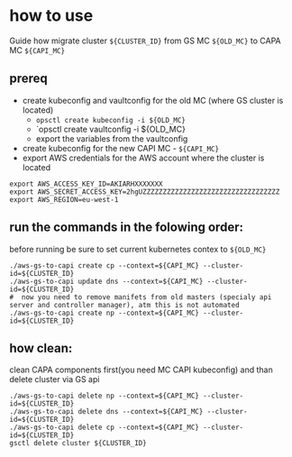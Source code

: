 # how to use

Guide how migrate cluster `${CLUSTER_ID}` from GS MC `${OLD_MC}` to CAPA MC `${CAPI_MC}`
## prereq
- create kubeconfig and vaultconfig for the old MC (where GS cluster is located)
  - `opsctl create kubeconfig -i ${OLD_MC}`
  - `opsctl create vaultconfig -i ${OLD_MC}
  - export the variables from the vaultconfig
- create kubeconfig for the new CAPI MC  - `${CAPI_MC}`
- export AWS credentials for the AWS account where the cluster is located
```
export AWS_ACCESS_KEY_ID=AKIARHXXXXXXX
export AWS_SECRET_ACCESS_KEY=2hgUZZZZZZZZZZZZZZZZZZZZZZZZZZZZZZZZZZ
export AWS_REGION=eu-west-1
```

## run the commands in the folowing order:
before running be sure to set current kubernetes contex to `${OLD_MC}`
```
./aws-gs-to-capi create cp --context=${CAPI_MC} --cluster-id=${CLUSTER_ID}
./aws-gs-to-capi update dns --context=${CAPI_MC} --cluster-id=${CLUSTER_ID}
#  now you need to remove manifets from old masters (specialy api server and controller manager), atm this is not automated
./aws-gs-to-capi create np --context=${CAPI_MC} --cluster-id=${CLUSTER_ID}
```


## how clean:
clean CAPA components first(you need MC CAPI kubeconfig) and than delete cluster via GS api
```
./aws-gs-to-capi delete np --context=${CAPI_MC} --cluster-id=${CLUSTER_ID}
./aws-gs-to-capi delete dns --context=${CAPI_MC} --cluster-id=${CLUSTER_ID}
./aws-gs-to-capi delete cp --context=${CAPI_MC} --cluster-id=${CLUSTER_ID}
gsctl delete cluster ${CLUSTER_ID}
```

